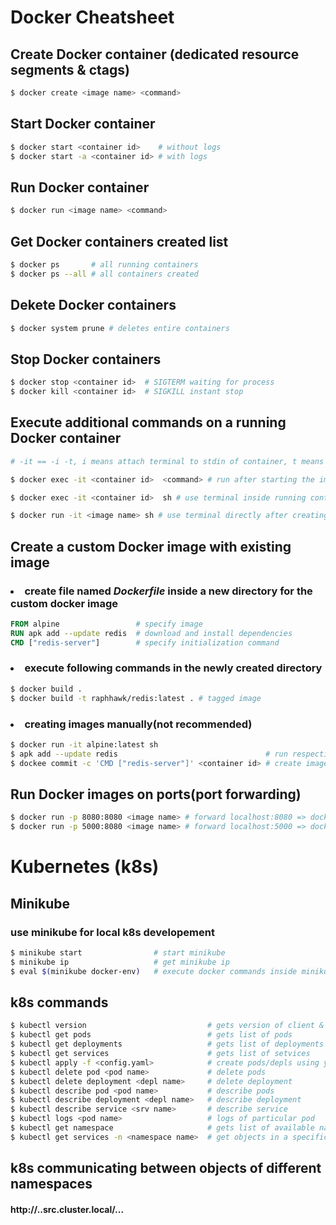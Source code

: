 # Docker Cheatsheet

## Create Docker container (dedicated resource segments & ctags)

```sh
$ docker create <image name> <command>
```

## Start Docker container

```sh
$ docker start <container id>    # without logs
$ docker start -a <container id> # with logs
```

## Run Docker container

```sh
$ docker run <image name> <command>
```

## Get Docker containers created list

```sh
$ docker ps       # all running containers
$ docker ps --all # all containers created
```

## Dekete Docker containers

```sh
$ docker system prune # deletes entire containers
```

## Stop Docker containers

```sh
$ docker stop <container id>  # SIGTERM waiting for process
$ docker kill <container id>  # SIGKILL instant stop
```

## Execute additional commands on a running Docker container

```sh
# -it == -i -t, i means attach terminal to stdin of container, t means pretty format text from stdout

$ docker exec -it <container id>  <command> # run after starting the image

$ docker exec -it <container id>  sh # use terminal inside running container

$ docker run -it <image name> sh # use terminal directly after creating container
```

## Create a custom Docker image with existing image

### <li>create file named <i><b>Dockerfile</b></i> inside a new directory for the custom docker image</li>

```dockerfile
FROM alpine                 # specify image
RUN apk add --update redis  # download and install dependencies
CMD ["redis-server"]        # specify initialization command
```

### <li>execute following commands in the newly created directory</li>

```sh
$ docker build .
$ docker build -t raphhawk/redis:latest . # tagged image
```

### <li>creating images manually(not recommended)</li>

```sh
$ docker run -it alpine:latest sh
$ apk add --update redis                                 # run respective commands inside container
$ dockee commit -c 'CMD ["redis-server"]' <container id> # create image out of newly created container
```

## Run Docker images on ports(port forwarding)

```sh
$ docker run -p 8080:8080 <image name> # forward localhost:8080 => docker:8080
$ docker run -p 5000:8080 <image name> # forward localhost:5000 => docker:8080
```

# Kubernetes (k8s)

## Minikube

### use minikube for local k8s developement

```sh
$ minikube start                # start minikube
$ minikube ip                   # get minikube ip
$ eval $(minikube docker-env)   # execute docker commands inside minikube
```

## k8s commands

```sh
$ kubectl version                           # gets version of client & server
$ kubectl get pods                          # gets list of pods
$ kubectl get deployments                   # gets list of deployments
$ kubectl get services                      # gets list of setvices
$ kubectl apply -f <config.yaml>            # create pods/depls using yaml config
$ kubectl delete pod <pod name>             # delete pods
$ kubectl delete deployment <depl name>     # delete deployment
$ kubectl describe pod <pod name>           # describe pods
$ kubectl describe deployment <depl name>   # describe deployment
$ kubectl describe service <srv name>       # describe service
$ kubectl logs <pod name>                   # logs of particular pod
$ kubectl get namespace                     # gets list of available namespaces
$ kubectl get services -n <namespace name>  # get objects in a specific namespace 
```

## k8s communicating between objects of different namespaces
<h4>http://<object_name>.<namespace_name>.src.cluster.local/...</h4>
